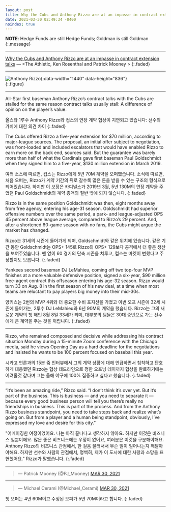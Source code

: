 ```yaml
---
layout: post
title: Why the Cubs and Anthony Rizzo are at an impasse in contract extension talks
date: 2021-03-30 02:49:34 -0400
noindex: true
---
```


**NOTE**: Hedge Funds are still Hedge Funds; Goldman is still Goldman
{:.message}

---

[Why the Cubs and Anthony Rizzo are at an impasse in contract extension talks](https://theathletic.com/2485422/2021/03/29/why-the-cubs-and-anthony-rizzo-are-at-an-impasse-in-contract-extension-talks/) &mdash; <The Athletic, Ken Rosenthal and Patrick Mooney >
{:.faded}

---

![Anthony Rizzo](https://cdn.theathletic.com/app/uploads/2021/03/29193850/USATSI_15770917-1024x717.jpg){:data-width="1440" data-height="836"}   
{:.figure}

---

All-Star first baseman Anthony Rizzo’s contract talks with the Cubs are stalled for the same reason contract talks usually stall: A difference of opinion on the player’s value.

올스타 1루수 Anthony Rizzo와 컵스의 연장 계약 협상이 지연되고 있습니다: 선수의 가치에 대한 의견 차이
{:.faded}

The Cubs offered Rizzo a five-year extension for $70 million, according to major-league sources. The proposal, an initial offer subject to negotiation, was front-loaded and included escalators that would have enabled Rizzo to earn more on the back end, sources said. But the guarantee was barely more than half of what the Cardinals gave first baseman Paul Goldschmidt when they signed him to a five-year, $130 million extension in March 2019.

여러 소스에 따르면, 컵스는 Rizzo에게 5년 70M 계약을 오퍼했습니다. 소식에 따르면, 처음 오퍼는, Rizzo가 계약 기간의 뒤로 갈수록 많은 돈을 받을 수 있는 구조의 형식으로 되어있습니다. 하지만 이 보장은 카디널스가 2019년 3월, 5년 130M의 연장 계약을 주었던 Paul Goldschmidt의 계약 총액의 절반 밖에 되지 않습니다.
{:.faded}

Rizzo is in the same position Goldschmidt was then, eight months away from free agency, entering his age-31 season. Goldschmidt had superior offensive numbers over the same period, a park- and league-adjusted OPS 45 percent above league average, compared to Rizzo’s 29 percent. And, after a shortened 60-game season with no fans, the Cubs might argue the market has changed.

Rizoo는 31세의 시즌에 들어가게 되며, Goldschmidt와 같은 위치에 있습니다. 같은 기간 동안 Goldschmidt는 OPS+ 145로 Rizzo의 OPS+ 129보다 공격에서 더 좋은 생산을 보여주었습니다. 팬 없이 60 경기의 단축 시즌을 치루고, 컵스는 마켓이 변했다고 주장할지도 모릅니다.
{:.faded}

Yankees second baseman DJ LeMahieu, coming off two top-four MVP finishes at a more valuable defensive position, signed a six-year, $90 million free-agent contract this offseason entering his age-32 season. Rizzo would turn 33 on Aug. 8 in the first season of his new deal, at a time when most teams are reluctant to pay players big money into their mid-30s.

양키스는 2번의 MVP 4위와 더 중요한 수비 포지션을 가졌고 이번 오프 시즌에 32세 시즌에 들어가는, 2루수 DJ LeMahieu와 6년 90M의 계약을 했습니다. Rizzo는 그의 새로운 계약의 첫 해인 8월 8일 33세가 되며, 대부분의 팀들은 30대 중반으로 가는 선수에게 큰 계약을 주는 것을 꺼립니다.
{:.faded}

---

Rizzo, who remained composed and decisive while addressing his contract situation Monday during a 15-minute Zoom conference with the Chicago media, said he views Opening Day as a hard deadline for the negotiations and insisted he wants to be 100 percent focused on baseball this year.

시카고 언론과의 15분 줌 인터뷰에서 그의 계약 상황에 대해 언급하면서 침착하고 단호하게 대응했던 Rizzo는 협상 데드라인으로 정한 오프닝 데이까지 협상을 완료하기에는 어려울것 같다며 그는 올해 야구에 100% 집중하고 싶다고 했습니다.
{:.faded}

---

“It’s been an amazing ride,” Rizzo said. “I don’t think it’s over yet. But it’s part of the business. This is business — and you need to separate it — because every good business person will tell you there’s really no friendships in business. This is part of the process. And from the Anthony Rizzo business standpoint, you need to take steps back and realize what’s going on. But from a player and a human being standpoint, obviously, I’ve expressed my love and desire for this city.”

"어메이징한 여정이었어요. 나는 아직 끝나다고 생각하지 않아요. 하지만 이것은 비즈니스 일뿐이에요. 많은 좋은 비즈니스에는 우정이 없어요, 여러분은 이것을 구분해야해요. Anthony Rizzo의 비즈니스 관점에서, 한 걸음 물러서서 무슨 일이 일어나는지 깨달아야해요. 하지만 선수와 사람의 관점에서, 명백히, 제가 이 도시에 대한 사랑과 소망을 표현했어요." Rizzo가 말했습니다.
{:.faded}

---

<script async src="//platform.twitter.com/widgets.js" charset="utf-8"></script>
<blockquote class="twitter-tweet" data-lang="en">
  &mdash; Patrick Mooney (@PJ_Mooney)
  <a href="https://twitter.com/PJ_Mooney/status/1376565871460646918">MAR 30, 2021</a>
</blockquote>

---

<script async src="//platform.twitter.com/widgets.js" charset="utf-8"></script>
<blockquote class="twitter-tweet" data-lang="en">
  &mdash; Michael Cerami (@Michael_Cerami)
  <a href="https://twitter.com/Michael_Cerami/status/1376694708051832832">MAR 30, 2021</a>
</blockquote>

첫 오퍼는 4년 60M이고 수정된 오퍼가 5년 70M이라고 합니다.
{:.faded}

---
